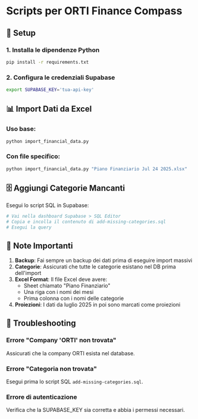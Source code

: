 # Scripts per ORTI Finance Compass

## 🚀 Setup

### 1. Installa le dipendenze Python
```bash
pip install -r requirements.txt
```

### 2. Configura le credenziali Supabase
```bash
export SUPABASE_KEY='tua-api-key'
```

## 📊 Import Dati da Excel

### Uso base:
```bash
python import_financial_data.py
```

### Con file specifico:
```bash
python import_financial_data.py "Piano Finanziario Jul 24 2025.xlsx"
```

## 🗄️ Aggiungi Categorie Mancanti

Esegui lo script SQL in Supabase:
```bash
# Vai nella dashboard Supabase > SQL Editor
# Copia e incolla il contenuto di add-missing-categories.sql
# Esegui la query
```

## 📝 Note Importanti

1. **Backup**: Fai sempre un backup dei dati prima di eseguire import massivi
2. **Categorie**: Assicurati che tutte le categorie esistano nel DB prima dell'import
3. **Excel Format**: Il file Excel deve avere:
   - Sheet chiamato "Piano Finanziario"
   - Una riga con i nomi dei mesi
   - Prima colonna con i nomi delle categorie
4. **Proiezioni**: I dati da luglio 2025 in poi sono marcati come proiezioni

## 🔧 Troubleshooting

### Errore "Company 'ORTI' non trovata"
Assicurati che la company ORTI esista nel database.

### Errore "Categoria non trovata"
Esegui prima lo script SQL `add-missing-categories.sql`.

### Errore di autenticazione
Verifica che la SUPABASE_KEY sia corretta e abbia i permessi necessari.